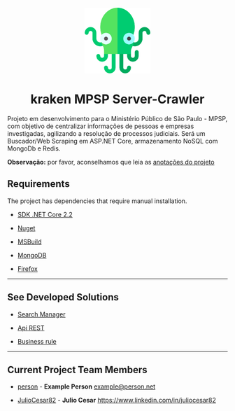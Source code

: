 <p align="center">
  <a href="https://kraken-mpsp.herokuapp.com" rel="noopener" target="_blank">
    <img width="150" src="./docs/kraken-icon.png" alt="Kraken MPSP">
  </a>
</p>

<h1 align="center">kraken MPSP Server-Crawler</h1>

Projeto em desenvolvimento para o Ministério Público de São Paulo - MPSP, com objetivo de centralizar informações de pessoas e empresas investigadas, agilizando a resolução de processos judiciais.
Será um Buscador/Web Scraping em ASP.NET Core, armazenamento NoSQL com MongoDb e Redis.

**Observação:** por favor, aconselhamos que leia as [anotações do projeto](docs/README.md)


## Requirements

The project has dependencies that require manual installation.

* [SDK .NET Core 2.2](https://dotnet.microsoft.com/download)

* [Nuget](https://www.nuget.org/downloads)

* [MSBuild](https://docs.microsoft.com/en-us/visualstudio/msbuild/msbuild?view=vs-2019)

* [MongoDB](https://www.mongodb.com/download-center/community?jmp=docs)

* [Firefox](https://www.mozilla.org/pt-BR/firefox/)

------------

## See Developed Solutions

* [Search Manager](KrakenMPSPConsole)

* [Api REST](KrakenMPSPServer)

* [Business rule](KrakenMPSPBusiness)

------------

## Current Project Team Members

* [person](https://github.com/person) -
**Example Person** <example@person.net>

* [JulioCesar82](https://github.com/JulioCesar82) -
**Julio Cesar** <https://www.linkedin.com/in/juliocesar82>